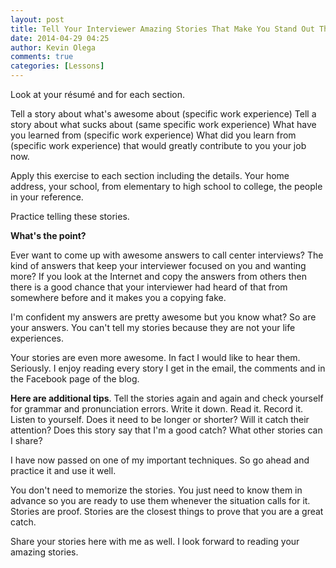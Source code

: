```yaml
---
layout: post
title: Tell Your Interviewer Amazing Stories That Make You Stand Out This Resume Exercise Teaches You How
date: 2014-04-29 04:25
author: Kevin Olega
comments: true
categories: [Lessons]
---
```

Look at your résumé and for each section.

Tell a story about what's awesome about (specific work experience)
Tell a story about what sucks about (same specific work experience)
What have you learned from (specific work experience)
What did you learn from (specific work experience) that would greatly contribute to you your job now.

Apply this exercise to each section including the details. Your home address, your school, from elementary to high school to college, the people in your reference.

Practice telling these stories.

**What's the point?**

Ever want to come up with awesome answers to call center interviews? The kind of answers that keep your interviewer focused on you and wanting more? If you look at the Internet and copy the answers from others then there is a good chance that your interviewer had heard of that from somewhere before and it makes you a copying fake.

I'm confident my answers are pretty awesome but you know what? So are your answers. You can't tell my stories because they are not your life experiences.

Your stories are even more awesome. In fact I would like to hear them. Seriously. I enjoy reading every story I get in the email, the comments and in the Facebook page of the blog.

**Here are additional tips**.
Tell the stories again and again and check yourself for grammar and pronunciation errors.
Write it down.
Read it.
Record it.
Listen to yourself.
Does it need to be longer or shorter?
Will it catch their attention?
Does this story say that I'm a good catch?
What other stories can I share?

I have now passed on one of my important techniques. So go ahead and practice it and use it well.

You don't need to memorize the stories. You just need to know them in advance so you are ready to use them whenever the situation calls for it. Stories are proof. Stories are the closest things to prove that you are a great catch.

Share your stories here with me as well. I look forward to reading your amazing stories.
